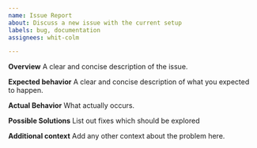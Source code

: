 ```yaml
---
name: Issue Report
about: Discuss a new issue with the current setup
labels: bug, documentation
assignees: whit-colm

---
```


**Overview**
A clear and concise description of the issue.

**Expected behavior**
A clear and concise description of what you expected to happen.

**Actual Behavior**
What actually occurs.

**Possible Solutions**
List out fixes which should be explored

**Additional context**
Add any other context about the problem here.
